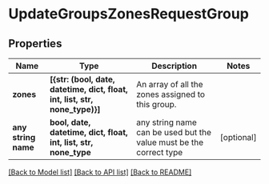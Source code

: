 # UpdateGroupsZonesRequestGroup


## Properties
Name | Type | Description | Notes
------------ | ------------- | ------------- | -------------
**zones** | **[{str: (bool, date, datetime, dict, float, int, list, str, none_type)}]** | An array of all the zones assigned to this group. | 
**any string name** | **bool, date, datetime, dict, float, int, list, str, none_type** | any string name can be used but the value must be the correct type | [optional]

[[Back to Model list]](../README.md#documentation-for-models) [[Back to API list]](../README.md#documentation-for-api-endpoints) [[Back to README]](../README.md)


